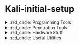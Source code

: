 # Kali-initial-setup

<!-- 
===============================================================================================================================================================
 /$$$$$$$                                                                              /$$                           /$$$$$$$$                  /$$          
| $$__  $$                                                                            |__/                          |__  $$__/                 | $$          
| $$  \ $$ /$$$$$$   /$$$$$$   /$$$$$$   /$$$$$$  /$$$$$$  /$$$$$$/$$$$  /$$$$$$/$$$$  /$$ /$$$$$$$   /$$$$$$          | $$  /$$$$$$   /$$$$$$ | $$  /$$$$$$$
| $$$$$$$//$$__  $$ /$$__  $$ /$$__  $$ /$$__  $$|____  $$| $$_  $$_  $$| $$_  $$_  $$| $$| $$__  $$ /$$__  $$         | $$ /$$__  $$ /$$__  $$| $$ /$$_____/
| $$____/| $$  \__/| $$  \ $$| $$  \ $$| $$  \__/ /$$$$$$$| $$ \ $$ \ $$| $$ \ $$ \ $$| $$| $$  \ $$| $$  \ $$         | $$| $$  \ $$| $$  \ $$| $$|  $$$$$$ 
| $$     | $$      | $$  | $$| $$  | $$| $$      /$$__  $$| $$ | $$ | $$| $$ | $$ | $$| $$| $$  | $$| $$  | $$         | $$| $$  | $$| $$  | $$| $$ \____  $$
| $$     | $$      |  $$$$$$/|  $$$$$$$| $$     |  $$$$$$$| $$ | $$ | $$| $$ | $$ | $$| $$| $$  | $$|  $$$$$$$         | $$|  $$$$$$/|  $$$$$$/| $$ /$$$$$$$/
|__/     |__/       \______/  \____  $$|__/      \_______/|__/ |__/ |__/|__/ |__/ |__/|__/|__/  |__/ \____  $$         |__/ \______/  \______/ |__/|_______/ 
                              /$$  \ $$                                                              /$$  \ $$                                               
                             |  $$$$$$/                                                             |  $$$$$$/                                               
                              \______/                                                               \______/      
===============================================================================================================================================================
-->

<details>
  <summary> :red_circle: Programming Tools </summary>

<br>
<table>
<td>
<details>
  <summary> Selective Installation </summary>

Selective Installation
---------------------------------------------------------------------------------------------------------------------------------------------------------------

- Update the Package Lists
First, update the package lists to ensure you have the latest information:
```bash
sudo apt-get update
```
- Install C and C++
You can install the GCC compiler for C and C++ using the following command:
```bash
sudo apt-get install build-essential
```
- Install C#
For C#, you can install Mono, which is an open-source implementation of Microsoft's .NET Framework.
```bash
sudo apt install mono-devel
```
- Install Java
You can install Java's OpenJDK with:
```bash
sudo apt-get install default-jdk
```
- Install Python
Python is likely already installed on Kali Linux, but you can ensure you have it with:
```bash
sudo apt install -y python3 python3-pip
```
- Install glib
```bash
sudo apt-get install libglib2.0-dev
sudo apt-get install libgtk2.0-dev
```
- Install QT Creator
```bash
sudo apt-get -y install build-essential openssl libssl-dev libssl1.0 libgl1-mesa-dev libqt5x11extras5
sudo apt install qtbase5-dev qt5-qmake qtbase5-dev-tools
sudo apt-get install qtcreator
```
- Install Visual Studio Code
```bash
sudo apt install software-properties-common apt-transport-https wget
wget -q https://packages.microsoft.com/keys/microsoft.asc -O- | sudo gpg --dearmor -o /usr/share/keyrings/ms-archive-keyring.gpg
echo "deb [arch=amd64 signed-by=/usr/share/keyrings/ms-archive-keyring.gpg] https://packages.microsoft.com/repos/code stable main" | sudo tee /etc/apt/sources.list.d/ms-vscode.list > /dev/null
sudo apt update
sudo apt install code
```

</details>
</table>

`Install C, C++, C#, Java, Python, glib, QT-Creator and VS-Code:`
```bash
sudo apt-get update
sudo apt-get -y install build-essential openssl libssl-dev libssl1.0 libgl1-mesa-dev libqt5x11extras5
sudo apt-get install libglib2.0-dev
sudo apt-get install libgtk2.0-dev
sudo apt install qtbase5-dev qt5-qmake qtbase5-dev-tools
sudo apt-get install qtcreator
sudo apt install mono-devel
sudo apt-get install default-jdk
sudo apt install -y python3 python3-pip
sudo apt install software-properties-common apt-transport-https wget
wget -q https://packages.microsoft.com/keys/microsoft.asc -O- | sudo gpg --dearmor -o /usr/share/keyrings/ms-archive-keyring.gpg
echo "deb [arch=amd64 signed-by=/usr/share/keyrings/ms-archive-keyring.gpg] https://packages.microsoft.com/repos/code stable main" | sudo tee /etc/apt/sources.list.d/ms-vscode.list > /dev/null
sudo apt update
sudo apt install code
```

---------------------------------------------------------------------------------------------------------------------------------------------------------------
</details>











<!-- 
===============================================================================================================================================================
 /$$$$$$$                                 /$$                          /$$     /$$                           /$$$$$$$$                  /$$          
| $$__  $$                               | $$                         | $$    |__/                          |__  $$__/                 | $$          
| $$  \ $$ /$$$$$$  /$$$$$$$   /$$$$$$  /$$$$$$    /$$$$$$  /$$$$$$  /$$$$$$   /$$  /$$$$$$  /$$$$$$$          | $$  /$$$$$$   /$$$$$$ | $$  /$$$$$$$
| $$$$$$$//$$__  $$| $$__  $$ /$$__  $$|_  $$_/   /$$__  $$|____  $$|_  $$_/  | $$ /$$__  $$| $$__  $$         | $$ /$$__  $$ /$$__  $$| $$ /$$_____/
| $$____/| $$$$$$$$| $$  \ $$| $$$$$$$$  | $$    | $$  \__/ /$$$$$$$  | $$    | $$| $$  \ $$| $$  \ $$         | $$| $$  \ $$| $$  \ $$| $$|  $$$$$$ 
| $$     | $$_____/| $$  | $$| $$_____/  | $$ /$$| $$      /$$__  $$  | $$ /$$| $$| $$  | $$| $$  | $$         | $$| $$  | $$| $$  | $$| $$ \____  $$
| $$     |  $$$$$$$| $$  | $$|  $$$$$$$  |  $$$$/| $$     |  $$$$$$$  |  $$$$/| $$|  $$$$$$/| $$  | $$         | $$|  $$$$$$/|  $$$$$$/| $$ /$$$$$$$/
|__/      \_______/|__/  |__/ \_______/   \___/  |__/      \_______/   \___/  |__/ \______/ |__/  |__/         |__/ \______/  \______/ |__/|_______/
===============================================================================================================================================================
-->
<details>
  <summary> :red_circle: Penetration Tools </summary>

<br>
<table>
<td>
<details>
  <summary> Selective Installation </summary>

Selective Installation
---------------------------------------------------------------------------------------------------------------------------------------------------------------

<table>
<td>

`Nmap` (Network Mapper):
```bash
sudo apt install nmap
```
`Wireshark` (Network Protocol Analyzer):
```bash
sudo apt install wireshark
```
`Metasploit Framework` (Penetration Testing Framework):
```bash
sudo apt install metasploit-framework
```
`Aircrack-ng` (Wireless Network Security Assessment Tool):
```bash
sudo apt install aircrack-ng
```
`Nikto` (Web Server Scanner):
```bash
sudo apt install nikto
```
`Hashcat` (Password Recovery and Cracking Tool):
```bash
sudo apt install hashcat
```

<td>

`Hydra` (Password Cracking Tool):
```bash
sudo apt install hydra
```
`SQLMap` (SQL Injection and Database Penetration Testing Tool):
```bash
sudo apt install sqlmap
```
`Gobuster` (Directory/File Brute-Force Tool):
```bash
sudo apt install gobuster
```
`Sublist3r` (Subdomain Enumeration Tool):
```bash
sudo apt install sublist3r
```
`Dirb` (Directory Brute-Forcing Tool):
```bash
sudo apt install dirb
```
`Burp Suite CE` (Web Vulnerability Scanner and Proxy):
```bash
sudo apt install burpsuite
```
</table>
</details>
</table>

`Install all penetration tools that've been listed:`

```bash
sudo apt-get update
sudo apt install nmap wireshark metasploit-framework aircrack-ng nikto hashcat hydra sqlmap gobuster sublist3r dirb burpsuite
```

---------------------------------------------------------------------------------------------------------------------------------------------------------------
</details>











<!-- 
===============================================================================================================================================================
 /$$   /$$                           /$$                                                               /$$                /$$$$$$   /$$$$$$ 
| $$  | $$                          | $$                                                              | $$               /$$__  $$ /$$__  $$
| $$  | $$  /$$$$$$   /$$$$$$   /$$$$$$$ /$$  /$$  /$$  /$$$$$$   /$$$$$$   /$$$$$$         /$$$$$$$ /$$$$$$   /$$   /$$| $$  \__/| $$  \__/
| $$$$$$$$ |____  $$ /$$__  $$ /$$__  $$| $$ | $$ | $$ |____  $$ /$$__  $$ /$$__  $$       /$$_____/|_  $$_/  | $$  | $$| $$$$    | $$$$    
| $$__  $$  /$$$$$$$| $$  \__/| $$  | $$| $$ | $$ | $$  /$$$$$$$| $$  \__/| $$$$$$$$      |  $$$$$$   | $$    | $$  | $$| $$_/    | $$_/    
| $$  | $$ /$$__  $$| $$      | $$  | $$| $$ | $$ | $$ /$$__  $$| $$      | $$_____/       \____  $$  | $$ /$$| $$  | $$| $$      | $$      
| $$  | $$|  $$$$$$$| $$      |  $$$$$$$|  $$$$$/$$$$/|  $$$$$$$| $$      |  $$$$$$$       /$$$$$$$/  |  $$$$/|  $$$$$$/| $$      | $$      
|__/  |__/ \_______/|__/       \_______/ \_____/\___/  \_______/|__/       \_______/      |_______/    \___/   \______/ |__/      |__/      
===============================================================================================================================================================
-->
<details>
  <summary> :red_circle: Hardware Stuff </summary>

<br>

- Install Bluetooth services:
```bash
# Install dependencies
sudo apt-get update
sudo apt-get upgrade
sudo apt-get install bluetooth bluez bluez-tools rfkill
sudo systemctl enable bluetooth
sudo systemctl start bluetooth
sudo rfkill unblock bluetooth
sudo service bluetooth start
sudo apt-get install blueman
# Create autostart directory if it doesn't exist
mkdir -p ~/.config/autostart
# Make sure autostart directory has appropriate permissions
chmod -R 755 ~/.config/autostart
# Add bluetooth to autostart
echo -e '[Desktop Entry]
Type=Application
Exec=bluetooth-applet
Hidden=false
NoDisplay=false
Name=Bluetooth
Comment=Enable Bluetooth at startup' | tee ~/.config/autostart/bluetooth.desktop

```

- Install Pavucontrol (audio device manager) and add it to autostart for XFCE (and propably GNOME) Desktop Env:
```bash
sudo apt-get install pasystray
mkdir -p ~/.config/autostart
chmod -R 755 ~/.config/autostart

# Add Pavucontrol to autostart
echo "[Desktop Entry]
Name=Pavucontrol
Exec=pavucontrol --start-hidden
Comment=Audio Volume Control
Terminal=false
Type=Application" > ~/.config/autostart/pavucontrol.desktop

# Add Pasystray to autostart
echo "[Desktop Entry]
Name=Pasystray
Exec=pasystray
Comment=PulseAudio System Tray
Terminal=false
Type=Application" > ~/.config/autostart/pasystray.desktop
```


---------------------------------------------------------------------------------------------------------------------------------------------------------------
</details>









<!-- 
===============================================================================================================================================================
 /$$   /$$                      /$$$$$$           /$$       /$$   /$$   /$$     /$$ /$$ /$$   /$$     /$$                          
| $$  | $$                     /$$__  $$         | $$      | $$  | $$  | $$    |__/| $$|__/  | $$    |__/                          
| $$  | $$  /$$$$$$$  /$$$$$$ | $$  \__//$$   /$$| $$      | $$  | $$ /$$$$$$   /$$| $$ /$$ /$$$$$$   /$$  /$$$$$$   /$$$$$$$      
| $$  | $$ /$$_____/ /$$__  $$| $$$$   | $$  | $$| $$      | $$  | $$|_  $$_/  | $$| $$| $$|_  $$_/  | $$ /$$__  $$ /$$_____/      
| $$  | $$|  $$$$$$ | $$$$$$$$| $$_/   | $$  | $$| $$      | $$  | $$  | $$    | $$| $$| $$  | $$    | $$| $$$$$$$$|  $$$$$$       
| $$  | $$ \____  $$| $$_____/| $$     | $$  | $$| $$      | $$  | $$  | $$ /$$| $$| $$| $$  | $$ /$$| $$| $$_____/ \____  $$      
|  $$$$$$/ /$$$$$$$/|  $$$$$$$| $$     |  $$$$$$/| $$      |  $$$$$$/  |  $$$$/| $$| $$| $$  |  $$$$/| $$|  $$$$$$$ /$$$$$$$/      
 \______/ |_______/  \_______/|__/      \______/ |__/       \______/    \___/  |__/|__/|__/   \___/  |__/ \_______/|_______/       
===============================================================================================================================================================
-->
<details>
  <summary> :red_circle: Useful Utilities </summary>

<br>
<table>
<td>
<details>
  <summary> Selective Installation </summary>

Selective Installation
---------------------------------------------------------------------------------------------------------------------------------------------------------------

[`Guake`](https://github.com/Guake/guake) (Drop-down terminal with quick access):
```https://github.com/lpereira/hardinfo
sudo apt install guake
xfce4-session-settings
```
- In the `Session and Startup` window, go to the `Application Autostart` tab.
- Click on the `Add` button to add a new startup application.
- In the `Add Application` dialog, provide the necessary information:
  - Name: Guake
  - Description: Terminal dropdown
  - Command: guake
- Click "OK" to save the changes.

[`Flameshot`](https://github.com/flameshot-org/flameshot) (A Powerful Screenshot Tool):
```
sudo apt install flameshot
xfce4-session-settings
```
- In the `Session and Startup` window, go to the `Application Autostart` tab.
- Click on the `Add` button to add a new startup application.
- In the `Add Application` dialog, provide the necessary information:python --version
  - Name: Flameshot
  - Description: Screenshot util
  - Command: flameshothttps://github.com/lpereira/hardinfo
- Click "OK" to save the changes.

[`Hardinfo`](https://github.com/lpereira/hardinfo) (System info and benchmarking util):
```
sudo apt install hardinfo
hardinfo
```
[`Bleachbit`](https://github.com/bleachbit/bleachbit) (System Cleaner):
```bash
sudo apt install bleachbit
```
[`Gufw`](https://github.com/costales/gufw) (Uncomplicated Linux Firewall):
```bash
sudo apt install gufw
```

</details>
</table>

`Install all the packages that were listed:`

- Install all packages:
```bash
sudo apt-get update
sudo apt install guake flameshot hardinfo bleachbit gufw
```

- Include in the autorun for XFCE (and propably GNOME) Desktop Env:
```bash
# Create autostart directory if it doesn't exist
mkdir -p ~/.config/autostart
# Make sure autostart directory has appropriate permissions
chmod -R 755 ~/.config/autostart
# Add guake to autostart
echo -e '[Desktop Entry]
Type=Application
Name=Guake
Comment=terminal emulator
Exec=guake
RunHook=0
StartupNotify=false
Terminal=false
Hidden=false' > ~/.config/autostart/guake.desktop
# Add Flameshot to autostart
echo -e '[Desktop Entry]
Encoding=UTF-8
Type=Application
Name=Flameshot
Exec=flameshot
Comment=Screenshot util' > ~/.config/autostart/flameshot.desktop
```

</details>






